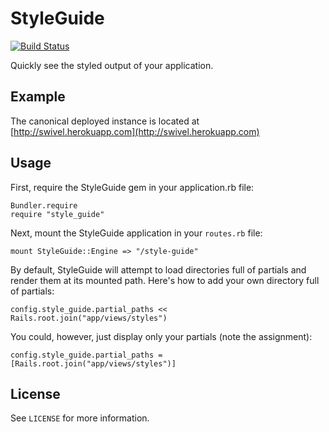 # StyleGuide

[![Build Status](https://secure.travis-ci.org/pivotalexperimental/style-guide.png?branch=master)](https://travis-ci.org/pivotalexperimental/style-guide)

Quickly see the styled output of your application.

## Example

The canonical deployed instance is located at [http://swivel.herokuapp.com](http://swivel.herokuapp.com)

## Usage

First, require the StyleGuide gem in your application.rb file:

    Bundler.require
    require "style_guide"

Next, mount the StyleGuide application in your `routes.rb` file:

    mount StyleGuide::Engine => "/style-guide"

By default, StyleGuide will attempt to load directories full of partials and render them at its mounted path.  Here's how to add your own directory full of partials:

    config.style_guide.partial_paths << Rails.root.join("app/views/styles")

You could, however, just display only your partials (note the assignment):

    config.style_guide.partial_paths = [Rails.root.join("app/views/styles")]

## License

See `LICENSE` for more information.
